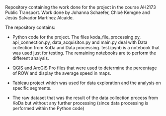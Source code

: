 Repository containing the work done for the project in the course AH2173 Public Transport. Work done by Johanna Schaefer, Chloé Kemgne and Jesús Salvador Martínez Alcaide.

The repository contains:

- Python code for the project. The files koda_file_processing.py, api_connection.py, data_acquisiton.py and main.py deal with Data collection from KoDa and Data processing.
                               test.ipynb is a notebook that was used just for testing. The remaining notebooks are to perform the different analysis.

- QGIS and ArcGIS Pro files that were used to determine the percentage of ROW and display the average speed in maps.
  
- Tableau project which was used for data exploration and the analysis on specific segments.

- The raw dataset that was the result of the data collection process from KoDa but without any further processing (since data processing is performed within the Python code)
